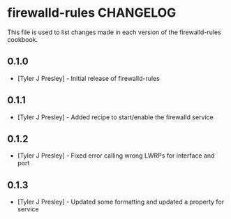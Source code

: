 # firewalld-rules CHANGELOG

This file is used to list changes made in each version of the firewalld-rules cookbook.

## 0.1.0
- [Tyler J Presley] - Initial release of firewalld-rules

## 0.1.1
- [Tyler J Presley] - Added recipe to start/enable the firewalld service

## 0.1.2
- [Tyler J Presley] - Fixed error calling wrong LWRPs for interface and port

## 0.1.3
- [Tyler J Presley] - Updated some formatting and updated a property for service
